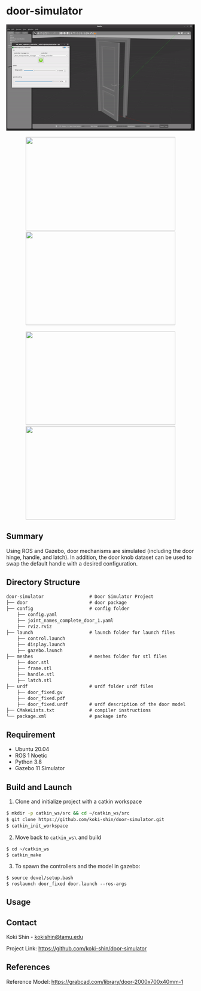 # door-simulator

  ![](door-opening.gif)
  
  <p align="center">
  <img width="400" height="250" src="https://github.com/koki-shin/door-simulator/blob/main/imgs/door-opening.gif">
  <img width="400" height="250" src="https://github.com/koki-shin/door-simulator/blob/main/imgs/handle-turning.gif">
  </p>
  
  <p align="center">
  <img width="400" height="250" src="https://github.com/koki-shin/door-simulator/blob/main/imgs/transparent-door-opening.gif">
  <img width="400" height="250" src="https://github.com/koki-shin/door-simulator/blob/main/imgs/transparent-handle-turning.gif">
  </p>

## Summary
Using ROS and Gazebo, door mechanisms are simulated (including the door hinge, handle, and latch). In addition, the door knob dataset can be used to swap the default handle with a desired configuration.

## Directory Structure
```
door-simulator                 # Door Simulator Project
├── door                       # door package
├── config                     # config folder
    ├── config.yaml
    ├── joint_names_complete_door_1.yaml
    ├── rviz.rviz
├── launch                     # launch folder for launch files
    ├── control.launch
    ├── display.launch
    ├── gazebo.launch
├── meshes                     # meshes folder for stl files
    ├── door.stl
    ├── frame.stl
    ├── handle.stl
    ├── latch.stl
├── urdf                       # urdf folder urdf files
    ├── door_fixed.gv
    ├── door_fixed.pdf
    ├── door_fixed.urdf        # urdf description of the door model
├── CMakeLists.txt             # compiler instructions
└── package.xml                # package info
```

## Requirement
* Ubuntu 20.04
* ROS 1 Noetic
* Python 3.8
* Gazebo 11 Simulator

## Build and Launch

1. Clone and initialize project with a catkin workspace
```sh
$ mkdir -p catkin_ws/src && cd ~/catkin_ws/src
$ git clone https://github.com/koki-shin/door-simulator.git
$ catkin_init_workspace
```

2. Move back to `catkin_ws\` and build
```
$ cd ~/catkin_ws 
$ catkin_make
```

3. To spawn the controllers and the model in gazebo:
```
$ source devel/setup.bash
$ roslaunch door_fixed door.launch --ros-args
```

## Usage


## Contact
Koki Shin - kokishin@tamu.edu

Project Link: https://github.com/koki-shin/door-simulator

## References
Reference Model: https://grabcad.com/library/door-2000x700x40mm-1
